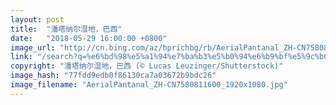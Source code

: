 ```yaml
---
layout: post
title:  "潘塔纳尔湿地，巴西"
date:   "2018-05-29 16:00:00 +0800"
image_url: "http://cn.bing.com/az/hprichbg/rb/AerialPantanal_ZH-CN7580811600_1920x1080.jpg"
link: "/search?q=%e6%bd%98%e5%a1%94%e7%ba%b3%e5%b0%94%e6%b9%bf%e5%9c%b0&form=hpcapt&mkt=zh-cn"
copyright: "潘塔纳尔湿地，巴西 (© Lucas Leuzinger/Shutterstock)"
image_hash: "77fdd9edb0f86130ca7a03672b9bdc26"
image_filename: "AerialPantanal_ZH-CN7580811600_1920x1080.jpg"
---
```

